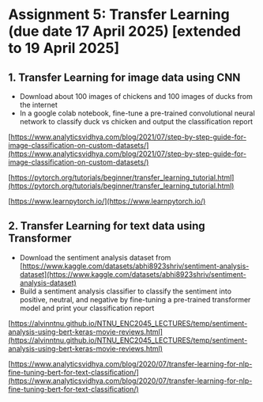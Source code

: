 # Assignment 5: Transfer Learning (due date 17 April 2025) [extended to 19 April 2025]

## 1. Transfer Learning for image data using CNN

- Download about 100 images of chickens and 100 images of ducks from the internet
- In a google colab notebook, fine-tune a pre-trained convolutional neural network to classify duck vs chicken and output the classification report

[https://www.analyticsvidhya.com/blog/2021/07/step-by-step-guide-for-image-classification-on-custom-datasets/](https://www.analyticsvidhya.com/blog/2021/07/step-by-step-guide-for-image-classification-on-custom-datasets/)

[https://pytorch.org/tutorials/beginner/transfer_learning_tutorial.html](https://pytorch.org/tutorials/beginner/transfer_learning_tutorial.html)

[https://www.learnpytorch.io/](https://www.learnpytorch.io/)

## 2. Transfer Learning for text data using Transformer

- Download the sentiment analysis dataset from
[https://www.kaggle.com/datasets/abhi8923shriv/sentiment-analysis-dataset](https://www.kaggle.com/datasets/abhi8923shriv/sentiment-analysis-dataset)
- Build a sentiment analysis classifier to classify the sentiment into positive, neutral, and negative by fine-tuning a pre-trained transformer model and print your classification report

[https://alvinntnu.github.io/NTNU_ENC2045_LECTURES/temp/sentiment-analysis-using-bert-keras-movie-reviews.html](https://alvinntnu.github.io/NTNU_ENC2045_LECTURES/temp/sentiment-analysis-using-bert-keras-movie-reviews.html)

[https://www.analyticsvidhya.com/blog/2020/07/transfer-learning-for-nlp-fine-tuning-bert-for-text-classification/](https://www.analyticsvidhya.com/blog/2020/07/transfer-learning-for-nlp-fine-tuning-bert-for-text-classification/)
